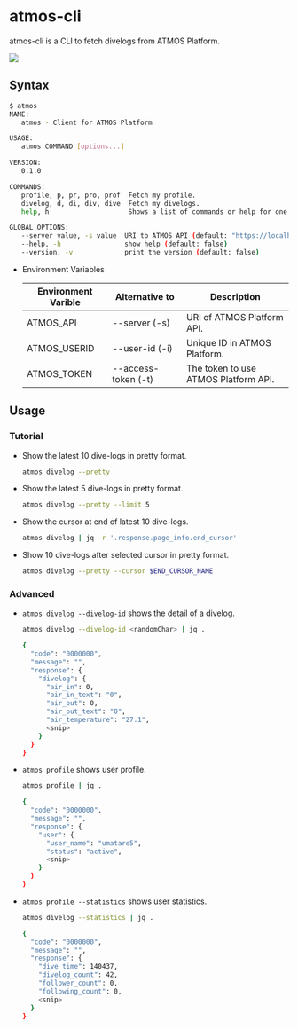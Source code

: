 # atmos-cli

atmos-cli is a CLI to fetch divelogs from ATMOS Platform.

![](https://github.com/umatare5/atmos-cli/blob/images/promo.gif)

## Syntax

```bash
$ atmos
NAME:
   atmos - Client for ATMOS Platform

USAGE:
   atmos COMMAND [options...]

VERSION:
   0.1.0

COMMANDS:
   profile, p, pr, pro, prof  Fetch my profile.
   divelog, d, di, div, dive  Fetch my divelogs.
   help, h                    Shows a list of commands or help for one command

GLOBAL OPTIONS:
   --server value, -s value  URI to ATMOS API (default: "https://localhost/") [$ATMOS_API]
   --help, -h                show help (default: false)
   --version, -v             print the version (default: false)
```

- Environment Variables

  | Environment Varible | Alternative to      | Description                          |
  | ------------------- | ------------------- | ------------------------------------ |
  | ATMOS_API           | --server (-s)       | URI of ATMOS Platform API.           |
  | ATMOS_USERID        | --user-id (-i)      | Unique ID in ATMOS Platform.         |
  | ATMOS_TOKEN         | --access-token (-t) | The token to use ATMOS Platform API. |

## Usage

### Tutorial

- Show the latest 10 dive-logs in pretty format.

  ```bash
  atmos divelog --pretty
  ```

- Show the latest 5 dive-logs in pretty format.

  ```bash
  atmos divelog --pretty --limit 5
  ```

- Show the cursor at end of latest 10 dive-logs.

  ```bash
  atmos divelog | jq -r '.response.page_info.end_cursor'
  ```

- Show 10 dive-logs after selected cursor in pretty format.

  ```bash
  atmos divelog --pretty --cursor $END_CURSOR_NAME
  ```

### Advanced

- `atmos divelog --divelog-id` shows the detail of a divelog.

  ```bash
  atmos divelog --divelog-id <randomChar> | jq .
  ```

  ```bash
  {
    "code": "0000000",
    "message": "",
    "response": {
      "divelog": {
        "air_in": 0,
        "air_in_text": "0",
        "air_out": 0,
        "air_out_text": "0",
        "air_temperature": "27.1",
        <snip>
      }
    }
  }
  ```

- `atmos profile` shows user profile.

  ```bash
  atmos profile | jq .
  ```

  ```bash
  {
    "code": "0000000",
    "message": "",
    "response": {
      "user": {
        "user_name": "umatare5",
        "status": "active",
        <snip>
      }
    }
  }
  ```

- `atmos profile --statistics` shows user statistics.

  ```bash
  atmos divelog --statistics | jq .
  ```

  ```bash
  {
    "code": "0000000",
    "message": "",
    "response": {
      "dive_time": 140437,
      "divelog_count": 42,
      "follower_count": 0,
      "following_count": 0,
      <snip>
    }
  }
  ```

